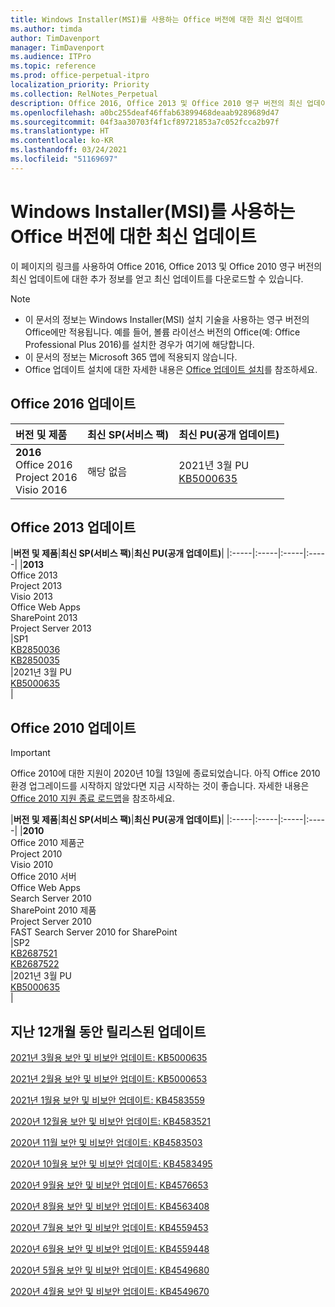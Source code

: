 ```yaml
---
title: Windows Installer(MSI)를 사용하는 Office 버전에 대한 최신 업데이트
ms.author: timda
author: TimDavenport
manager: TimDavenport
ms.audience: ITPro
ms.topic: reference
ms.prod: office-perpetual-itpro
localization_priority: Priority
ms.collection: RelNotes_Perpetual
description: Office 2016, Office 2013 및 Office 2010 영구 버전의 최신 업데이트 정보에 대한 링크를 IT 전문가에게 제공합니다.
ms.openlocfilehash: a0bc255deaf46ffab63899468deaab9289689d47
ms.sourcegitcommit: 04f3aa30703f4f1cf89721853a7c052fcca2b97f
ms.translationtype: HT
ms.contentlocale: ko-KR
ms.lasthandoff: 03/24/2021
ms.locfileid: "51169697"
---
```

# <a name="latest-updates-for-versions-of-office-that-use-windows-installer-msi"></a>Windows Installer(MSI)를 사용하는 Office 버전에 대한 최신 업데이트

이 페이지의 링크를 사용하여 Office 2016, Office 2013 및 Office 2010 영구 버전의 최신 업데이트에 대한 추가 정보를 얻고 최신 업데이트를 다운로드할 수 있습니다.
  
 
> [!NOTE]
> - 이 문서의 정보는 Windows Installer(MSI) 설치 기술을 사용하는 영구 버전의 Office에만 적용됩니다. 예를 들어, 볼륨 라이선스 버전의 Office(예: Office Professional Plus 2016)를 설치한 경우가 여기에 해당합니다.
> - 이 문서의 정보는 Microsoft 365 앱에 적용되지 않습니다.
> - Office 업데이트 설치에 대한 자세한 내용은 [Office 업데이트 설치](https://support.office.com/article/2ab296f3-7f03-43a2-8e50-46de917611c5)를 참조하세요. 


## <a name="office-2016-updates"></a>Office 2016 업데이트

|**버전 및 제품**|**최신 SP(서비스 팩)**|**최신 PU(공개 업데이트)**|
|:-----|:-----|:-----|
|**2016** <br/> Office 2016  <br/> Project 2016  <br/> Visio 2016  <br/> |해당 없음  <br/> |2021년 3월 PU  <br/> [KB5000635](https://support.microsoft.com/help/5000635) <br/> |
   
## <a name="office-2013-updates"></a>Office 2013 업데이트

|**버전 및 제품**|**최신 SP(서비스 팩)**|**최신 PU(공개 업데이트)**|
|:-----|:-----|:-----|:-----|
|**2013** <br/> Office 2013  <br/> Project 2013  <br/> Visio 2013  <br/> Office Web Apps  <br/> SharePoint 2013  <br/> Project Server 2013  <br/> |SP1 <br/> [KB2850036](https://support.microsoft.com/kb/2850036) <br/>[KB2850035](https://support.microsoft.com/kb/2850035) <br/> |2021년 3월 PU  <br/> [KB5000635](https://support.microsoft.com/help/5000635) <br/> |
   
## <a name="office-2010-updates"></a>Office 2010 업데이트
> [!IMPORTANT]
> Office 2010에 대한 지원이 2020년 10월 13일에 종료되었습니다. 아직 Office 2010 환경 업그레이드를 시작하지 않았다면 지금 시작하는 것이 좋습니다. 자세한 내용은 [Office 2010 지원 종료 로드맵](/DeployOffice/office-2010-end-support-roadmap)을 참조하세요. 

|**버전 및 제품**|**최신 SP(서비스 팩)**|**최신 PU(공개 업데이트)**|
|:-----|:-----|:-----|:-----|
|**2010** <br/> Office 2010 제품군  <br/> Project 2010  <br/> Visio 2010  <br/> Office 2010 서버  <br/> Office Web Apps  <br/> Search Server 2010  <br/> SharePoint 2010 제품  <br/> Project Server 2010  <br/> FAST Search Server 2010 for SharePoint  <br/> |SP2 <br/>[KB2687521](https://support.microsoft.com/kb/2687521) <br/> [KB2687522](https://support.microsoft.com/kb/2687522) <br/> |2021년 3월 PU  <br/> [KB5000635](https://support.microsoft.com/help/5000635) <br/> |
   

   
## <a name="updates-released-in-past-12-months"></a>지난 12개월 동안 릴리스된 업데이트

[2021년 3월용 보안 및 비보안 업데이트: KB5000635](https://support.microsoft.com/help/5000635)

[2021년 2월용 보안 및 비보안 업데이트: KB5000653](https://support.microsoft.com/help/5000653)

[2021년 1월용 보안 및 비보안 업데이트: KB4583559](https://support.microsoft.com/help/4583559)

[2020년 12월용 보안 및 비보안 업데이트: KB4583521](https://support.microsoft.com/help/4583521)

[2020년 11월 보안 및 비보안 업데이트: KB4583503](https://support.microsoft.com/help/4583503)

[2020년 10월용 보안 및 비보안 업데이트: KB4583495](https://support.microsoft.com/help/4583495)

[2020년 9월용 보안 및 비보안 업데이트: KB4576653](https://support.microsoft.com/help/4576653)

[2020년 8월용 보안 및 비보안 업데이트: KB4563408](https://support.microsoft.com/help/4563408)

[2020년 7월용 보안 및 비보안 업데이트: KB4559453](https://support.microsoft.com/help/4559453)

[2020년 6월용 보안 및 비보안 업데이트: KB4559448](https://support.microsoft.com/help/4559448)

[2020년 5월용 보안 및 비보안 업데이트: KB4549680](https://support.microsoft.com/help/4549680)

[2020년 4월용 보안 및 비보안 업데이트: KB4549670](https://support.microsoft.com/help/4549670)







 




</br>